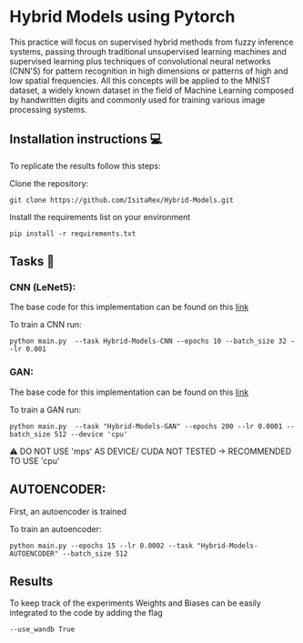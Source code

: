 # Hybrid Models using Pytorch
 
This practice will focus on supervised hybrid methods from fuzzy inference systems, passing through traditional unsupervised learning machines and supervised learning plus techniques of convolutional neural networks (CNN'S) for pattern recognition in high dimensions or patterns of high and low spatial frequencies. All this concepts will be applied to the MNIST dataset, a widely known dataset in the field of Machine Learning composed by  handwritten digits and commonly used for training various image processing systems.

## Installation instructions :computer:
To replicate the results follow this steps:

Clone the repository:
```
git clone https://github.com/IsitaRex/Hybrid-Models.git
```

Install the requirements list on your environment 
```
pip install -r requirements.txt
```
## Tasks  :crystal_ball:

### CNN (LeNet5):
The base code for this implementation can be found on this [link](https://towardsdatascience.com/implementing-yann-lecuns-lenet-5-in-pytorch-5e05a0911320)

To train a CNN run:

```
python main.py  --task Hybrid-Models-CNN --epochs 10 --batch_size 32 --lr 0.001
```
### GAN:
The base code for this implementation can be found on this [link](https://debuggercafe.com/vanilla-gan-pytorch/)

To train a GAN run:

```
python main.py  --task "Hybrid-Models-GAN" --epochs 200 --lr 0.0001 --batch_size 512 --device 'cpu'
```
:warning: DO NOT USE 'mps' AS DEVICE/ CUDA NOT TESTED -> RECOMMENDED TO USE 'cpu'

## AUTOENCODER:
First, an autoencoder is trained 

To train an autoencoder: 

```
python main.py --epochs 15 --lr 0.0002 --task "Hybrid-Models-AUTOENCODER" --batch_size 512
```
## Results
To keep track of the experiments Weights and Biases can be easily integrated to the code by adding the flag
```
--use_wandb True
```
